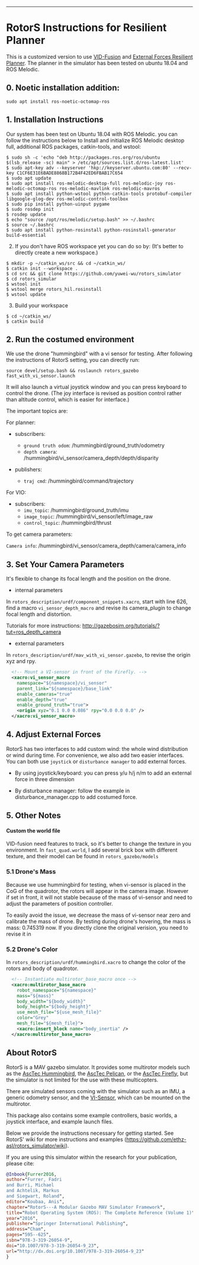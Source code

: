 ------------------------
RotorS Instructions for Resilient Planner
===============

This is a customized version to use [VID-Fusion](https://github.com/ZJU-FAST-Lab/VID-Fusion) and [External Forces Resilient Planner](https://github.com/ZJU-FAST-Lab/forces_resilient_planner). The planner in the simulator has been tested on ubuntu 18.04 and ROS Melodic.


## 0. Noetic installation addition:

```
sudo apt install ros-noetic-octomap-ros
```

## 1. Installation Instructions

Our system has been test on Ubuntu 18.04 with ROS Melodic. you can follow the instructions below to Install and initialize ROS Melodic desktop full, additional ROS packages, catkin-tools, and wstool:

```console
$ sudo sh -c 'echo "deb http://packages.ros.org/ros/ubuntu $(lsb_release -sc) main" > /etc/apt/sources.list.d/ros-latest.list'
$ sudo apt-key adv --keyserver 'hkp://keyserver.ubuntu.com:80' --recv-key C1CF6E31E6BADE8868B172B4F42ED6FBAB17C654
$ sudo apt update
$ sudo apt install ros-melodic-desktop-full ros-melodic-joy ros-melodic-octomap-ros ros-melodic-mavlink ros-melodic-mavros
$ sudo apt install python-wstool python-catkin-tools protobuf-compiler libgoogle-glog-dev ros-melodic-control-toolbox
$ sudo pip install python-uinput pygame
$ sudo rosdep init
$ rosdep update
$ echo "source /opt/ros/melodic/setup.bash" >> ~/.bashrc
$ source ~/.bashrc
$ sudo apt install python-rosinstall python-rosinstall-generator build-essential
```

2. If you don't have ROS workspace yet you can do so by: (It's better to directly create a new workspace.)

```console
$ mkdir -p ~/catkin_ws/src && cd ~/catkin_ws/
$ catkin init --workspace .
$ cd src && git clone https://github.com/yuwei-wu/rotors_simulator
$ cd rotors_simular
$ wstool init
$ wstool merge rotors_hil.rosinstall
$ wstool update
```

3. Build your workspace

```console
$ cd ~/catkin_ws/
$ catkin build
```

## 2. Run the costumed environment

We use the drone "hummingbird" with a vi sensor for testing. After following the instructions of RotorS setting, you can directly run: 

```
source devel/setup.bash && roslaunch rotors_gazebo fast_with_vi_sensor.launch
```

It will also launch a virtual joystick window and you can press keyboard to control the drone. 
(The joy interface is revised as position control rather than altitude control, which is easier for interface.)

The important topics are:

For planner:
- subscribers:
  - `ground truth odom`:  /hummingbird/ground_truth/odometry
  - `depth camera`:  /hummingbird/vi_sensor/camera_depth/depth/disparity

- publishers:
  - `traj cmd`:  /hummingbird/command/trajectory

For VIO:
- subscribers:
  - `imu_topic`:  /hummingbird/ground_truth/imu
  - `image_topic`:  /hummingbird/vi_sensor/left/image_raw
  - `control_topic`:  /hummingbird/thrust

To get camera parameters:

`Camera info`: /hummingbird/vi_sensor/camera_depth/camera/camera_info


## 3. Set Your Camera Parameters

It's flexible to change its focal length and the position on the drone.

- internal parameters

In `rotors_description/urdf/component_snippets.xacro`, start with line 626, find a macro `vi_sensor_depth_macro` and revise its camera_plugin to change focal length and distortion.

Tutorials for more instructions: http://gazebosim.org/tutorials/?tut=ros_depth_camera


- external parameters

In `rotors_description/urdf/mav_with_vi_sensor.gazebo`, to revise the origin xyz and rpy.

```xml
  <!-- Mount a VI-sensor in front of the Firefly. -->
  <xacro:vi_sensor_macro
    namespace="${namespace}/vi_sensor"
    parent_link="${namespace}/base_link"
    enable_cameras="true"
    enable_depth="true"
    enable_ground_truth="true">
    <origin xyz="0.1 0.0 0.086" rpy="0.0 0.0 0.0" />
  </xacro:vi_sensor_macro>

```

## 4. Adjust External Forces

RotorS has two interfaces to add custom wind: the whole wind distribution or wind during time. For convenience, we also add two easier interfaces. 
You can both use `joystick` or `disturbance manager` to add external forces.

- By using joystick/keyboard: you can press y/u h/j n/m to add an external force in three dimension

- By disturbance manager: follow the example in disturbance_manager.cpp to add costumed force.


## 5. Other Notes

#### Custom the world file

VID-fusion need features to track, so it's better to change the texture in you environment. In `fast_quad.world`, I add several brick box with different texture, and their model can be found in `rotors_gazebo/models`


### 5.1 Drone's Mass

Because we use hummingbird for testing, when vi-sensor is placed in the CoG of the quadrotor, the rotors will appear in the camera image.
However if set in front, it will not stable because of the mass of vi-sensor and need to adjust the parameters of position controller.

To easily avoid the issue, we decrease the mass of vi-sensor near zero and calibrate the mass of drone. By testing during drone's hovering, the mass is mass: 0.745319 now. If you directly clone the original verision, you need to revise it in 


### 5.2 Drone's Color

In `rotors_description/urdf/hummingbird.xacro` to change the color of the rotors and body of quadrotor.

```xml
  <!-- Instantiate multirotor_base_macro once -->
  <xacro:multirotor_base_macro
    robot_namespace="${namespace}"
    mass="${mass}"
    body_width="${body_width}"
    body_height="${body_height}"
    use_mesh_file="${use_mesh_file}"
    color="Grey"
    mesh_file="${mesh_file}">
    <xacro:insert_block name="body_inertia" />
  </xacro:multirotor_base_macro>
```


## About RotorS

RotorS is a MAV gazebo simulator.
It provides some multirotor models such as the [AscTec Hummingbird](http://www.asctec.de/en/uav-uas-drone-products/asctec-hummingbird/), the [AscTec Pelican](http://www.asctec.de/en/uav-uas-drone-products/asctec-pelican/), or the [AscTec Firefly](http://www.asctec.de/en/uav-uas-drone-products/asctec-firefly/), but the simulator is not limited for the use with these multicopters.

There are simulated sensors coming with the simulator such as an IMU, a generic odometry sensor, and the [VI-Sensor](http://wiki.ros.org/vi_sensor), which can be mounted on the multirotor.

This package also contains some example controllers, basic worlds, a joystick interface, and example launch files.

Below we provide the instructions necessary for getting started. See RotorS' wiki for more instructions and examples (https://github.com/ethz-asl/rotors_simulator/wiki).

If you are using this simulator within the research for your publication, please cite:
```bibtex
@Inbook{Furrer2016,
author="Furrer, Fadri
and Burri, Michael
and Achtelik, Markus
and Siegwart, Roland",
editor="Koubaa, Anis",
chapter="RotorS---A Modular Gazebo MAV Simulator Framework",
title="Robot Operating System (ROS): The Complete Reference (Volume 1)",
year="2016",
publisher="Springer International Publishing",
address="Cham",
pages="595--625",
isbn="978-3-319-26054-9",
doi="10.1007/978-3-319-26054-9_23",
url="http://dx.doi.org/10.1007/978-3-319-26054-9_23"
}
```
